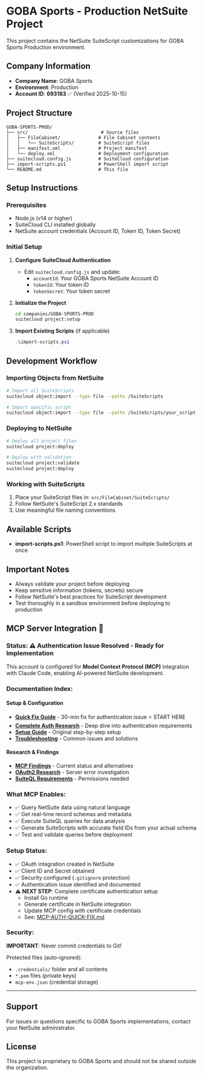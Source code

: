 # GOBA Sports - Production NetSuite Project

This project contains the NetSuite SuiteScript customizations for GOBA Sports Production environment.

## Company Information
- **Company Name**: GOBA Sports
- **Environment**: Production
- **Account ID**: **693183** ✅ (Verified 2025-10-15)

## Project Structure

```
GOBA-SPORTS-PROD/
├── src/                           # Source files
│   ├── FileCabinet/              # File Cabinet contents
│   │   └── SuiteScripts/         # SuiteScript files
│   ├── manifest.xml              # Project manifest
│   └── deploy.xml                # Deployment configuration
├── suitecloud.config.js          # SuiteCloud configuration
├── import-scripts.ps1            # PowerShell import script
└── README.md                     # This file
```

## Setup Instructions

### Prerequisites
- Node.js (v14 or higher)
- SuiteCloud CLI installed globally
- NetSuite account credentials (Account ID, Token ID, Token Secret)

### Initial Setup

1. **Configure SuiteCloud Authentication**
   - Edit `suitecloud.config.js` and update:
     - `accountId`: Your GOBA Sports NetSuite Account ID
     - `tokenId`: Your token ID
     - `tokenSecret`: Your token secret

2. **Initialize the Project**
   ```bash
   cd companies/GOBA-SPORTS-PROD
   suitecloud project:setup
   ```

3. **Import Existing Scripts** (if applicable)
   ```powershell
   .\import-scripts.ps1
   ```

## Development Workflow

### Importing Objects from NetSuite
```bash
# Import all SuiteScripts
suitecloud object:import --type file --paths /SuiteScripts

# Import specific script
suitecloud object:import --type file --paths /SuiteScripts/your_script.js
```

### Deploying to NetSuite
```bash
# Deploy all project files
suitecloud project:deploy

# Deploy with validation
suitecloud project:validate
suitecloud project:deploy
```

### Working with SuiteScripts

1. Place your SuiteScript files in: `src/FileCabinet/SuiteScripts/`
2. Follow NetSuite's SuiteScript 2.x standards
3. Use meaningful file naming conventions

## Available Scripts

- **import-scripts.ps1**: PowerShell script to import multiple SuiteScripts at once

## Important Notes

- Always validate your project before deploying
- Keep sensitive information (tokens, secrets) secure
- Follow NetSuite's best practices for SuiteScript development
- Test thoroughly in a sandbox environment before deploying to production

## MCP Server Integration 🚀

### Status: ⚠️ Authentication Issue Resolved - Ready for Implementation

This account is configured for **Model Context Protocol (MCP)** integration with Claude Code, enabling AI-powered NetSuite development.

### Documentation Index:

#### Setup & Configuration
- **[Quick Fix Guide](docs/setup/MCP-AUTH-QUICK-FIX.md)** - 30-min fix for authentication issue ⭐ START HERE
- **[Complete Auth Research](GLINTS-MCP-AUTH-RESEARCH.md)** - Deep dive into authentication requirements
- **[Setup Guide](docs/setup/MCP-SETUP-GUIDE.md)** - Original step-by-step setup
- **[Troubleshooting](docs/setup/MCP-TROUBLESHOOTING.md)** - Common issues and solutions

#### Research & Findings
- **[MCP Findings](MCP-FINDINGS.md)** - Current status and alternatives
- **[OAuth2 Research](OAUTH2-SERVER-ERROR-RESEARCH.md)** - Server error investigation
- **[SuiteQL Requirements](docs/setup/SUITEQL-METADATA-ACCESS-REQUIREMENTS.md)** - Permissions needed

### What MCP Enables:
- ✅ Query NetSuite data using natural language
- ✅ Get real-time record schemas and metadata
- ✅ Execute SuiteQL queries for data analysis
- ✅ Generate SuiteScripts with accurate field IDs from your actual schema
- ✅ Test and validate queries before deployment

### Setup Status:
- ✅ OAuth integration created in NetSuite
- ✅ Client ID and Secret obtained
- ✅ Security configured (`.gitignore` protection)
- ✅ Authentication issue identified and documented
- ⚠️ **NEXT STEP**: Complete certificate authentication setup
  - Install Go runtime
  - Generate certificate in NetSuite integration
  - Update MCP config with certificate credentials
  - See: [MCP-AUTH-QUICK-FIX.md](docs/setup/MCP-AUTH-QUICK-FIX.md)

### Security:
**IMPORTANT**: Never commit credentials to Git!

Protected files (auto-ignored):
- `.credentials/` folder and all contents
- `*.pem` files (private keys)
- `mcp-env.json` (credential storage)

---

## Support

For issues or questions specific to GOBA Sports implementations, contact your NetSuite administrator.

## License

This project is proprietary to GOBA Sports and should not be shared outside the organization.